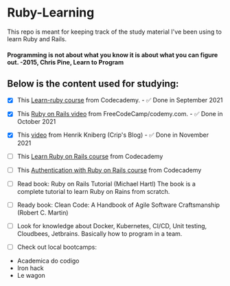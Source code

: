 # Ruby-Learning
This repo is meant for keeping track of the study material I've been using to learn Ruby and Rails.
#### Programming is not about what you know it is about what you can figure out. -2015, Chris Pine, Learn to Program

## Below is the content used for studying:

- [X] This [Learn-ruby course](https://www.codecademy.com/learn/learn-ruby) from Codecademy. - :white_check_mark: Done in September 2021
- [X] This [Ruby on Rails video](https://www.youtube.com/watch?v=fmyvWz5TUWg) from FreeCodeCamp/codemy.com. - :white_check_mark: Done in October 2021
- [X] This [video](https://www.youtube.com/watch?v=hnCNJ5IYWFM) from Henrik Kniberg (Crip's Blog) - :white_check_mark: Done in November 2021
- [ ] This [Learn Ruby on Rails course](https://www.codecademy.com/learn/learn-rails) from Codecademy
- [ ] This [Authentication with Ruby on Rails course](https://www.codecademy.com/learn/rails-auth) from Codecademy

- [ ] Read book: Ruby on Rails Tutorial (Michael Hartl)
The book is a complete tutorial to learn Ruby on Rains from scratch.

- [ ] Ready book: Clean Code: A Handbook of Agile Software Craftsmanship (Robert C. Martin)
- [ ] Look for knowledge about Docker, Kubernetes, CI/CD, Unit testing, Cloudbees, Jetbrains. Basically how to program in a team.
- [ ] Check out local bootcamps:
- Academica do codigo
- Iron hack
- Le wagon


